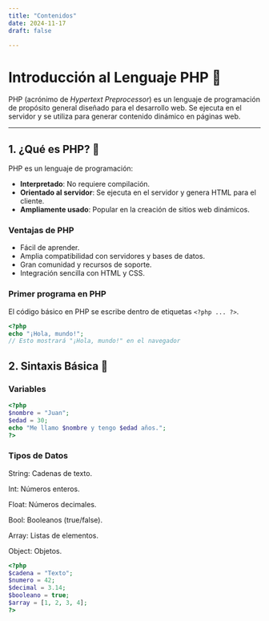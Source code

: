 ```yaml
---
title: "Contenidos"
date: 2024-11-17
draft: false

---
```


# Introducción al Lenguaje PHP 🐘

PHP (acrónimo de *Hypertext Preprocessor*) es un lenguaje de programación de propósito general diseñado para el desarrollo web. Se ejecuta en el servidor y se utiliza para generar contenido dinámico en páginas web.

---

## 1. ¿Qué es PHP? 🤔

PHP es un lenguaje de programación:
- **Interpretado**: No requiere compilación.
- **Orientado al servidor**: Se ejecuta en el servidor y genera HTML para el cliente.
- **Ampliamente usado**: Popular en la creación de sitios web dinámicos.

### **Ventajas de PHP**
- Fácil de aprender.
- Amplia compatibilidad con servidores y bases de datos.
- Gran comunidad y recursos de soporte.
- Integración sencilla con HTML y CSS.

### **Primer programa en PHP**
El código básico en PHP se escribe dentro de etiquetas `<?php ... ?>`.

```php
<?php
echo "¡Hola, mundo!";
// Esto mostrará "¡Hola, mundo!" en el navegador
```
## 2. Sintaxis Básica 📝

### **Variables**

```php
<?php
$nombre = "Juan";
$edad = 30;
echo "Me llamo $nombre y tengo $edad años.";
?>
```

### **Tipos de Datos**

String: Cadenas de texto.<br>

Int: Números enteros.

Float: Números decimales.

Bool: Booleanos (true/false).

Array: Listas de elementos.

Object: Objetos.

```php
<?php
$cadena = "Texto";
$numero = 42;
$decimal = 3.14;
$booleano = true;
$array = [1, 2, 3, 4];
?>
```